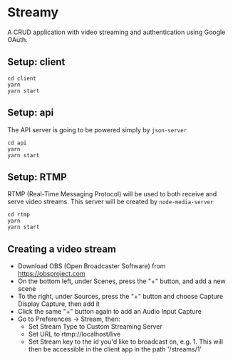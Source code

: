 # Streamy
A CRUD application with video streaming and authentication using Google OAuth.

## Setup: client
```
cd client
yarn
yarn start
```

## Setup: api
The API server is going to be powered simply by `json-server`
```
cd api
yarn
yarn start
```

## Setup: RTMP
RTMP (Real-Time Messaging Protocol) will be used to both receive and serve video streams. This server will be created by `node-media-server`
```
cd rtmp
yarn
yarn start
```

## Creating a video stream
- Download OBS (Open Broadcaster Software) from https://obsproject.com
- On the bottom left, under Scenes, press the "+" button, and add a new scene
- To the right, under Sources, press the "+" button and choose Capture Display Capture, then add it
- Click the same "+" button again to add an Audio Input Capture
- Go to Preferences -> Stream, then:
  - Set Stream Type to Custom Streaming Server
  - Set URL to rtmp://localhost/live
  - Set Stream key to the id you'd like to broadcast on, e.g. 1. This will then be accessible in the client app in the path '/streams/1'
